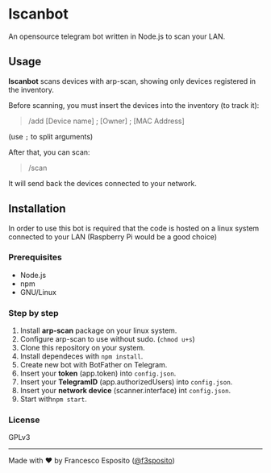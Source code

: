 # lscanbot

An opensource telegram bot written in Node.js to scan your LAN.


## Usage

**lscanbot** scans devices with arp-scan, showing only devices registered in the inventory.

Before scanning, you must insert the devices into the inventory (to track it):
> /add [Device name] ; [Owner] ; [MAC Address]

(use `;` to split arguments)


After that, you can scan:
>/scan



It will send back the devices connected to your network.

## Installation

In order to use this bot is required that the code is hosted on a linux system connected to your LAN (Raspberry Pi would be a good choice)


### Prerequisites
- Node.js
- npm
- GNU/Linux

### Step by step
1. Install **arp-scan** package on your linux system. 
2. Configure arp-scan to use without sudo.
(`chmod u+s`)
3. Clone this repository on your system.
4. Install dependeces with `npm install`.
5. Create new bot with BotFather on Telegram.
6. Insert your **token** (app.token) into `config.json`.
7. Insert your **TelegramID** (app.authorizedUsers) into `config.json`.
8. Insert your **network device** (scanner.interface) int `config.json`.
8. Start with`npm start`.


### License

GPLv3

---
Made with ❤️ by Francesco Esposito ([@f3sposito](https://github.com/f3sposito))